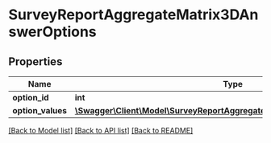 # SurveyReportAggregateMatrix3DAnswerOptions

## Properties
Name | Type | Description | Notes
------------ | ------------- | ------------- | -------------
**option_id** | **int** |  | 
**option_values** | [**\Swagger\Client\Model\SurveyReportAggregateMatrix3DAnswerOptionValues[]**](SurveyReportAggregateMatrix3DAnswerOptionValues.md) |  | 

[[Back to Model list]](../README.md#documentation-for-models) [[Back to API list]](../README.md#documentation-for-api-endpoints) [[Back to README]](../README.md)


